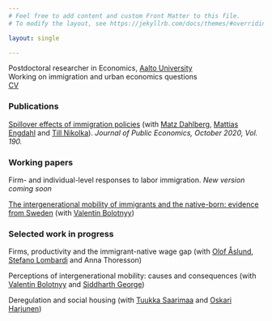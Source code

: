 ```yaml
---
# Feel free to add content and custom Front Matter to this file.
# To modify the layout, see https://jekyllrb.com/docs/themes/#overriding-theme-defaults

layout: single

---
```

Postdoctoral researcher in Economics, [Aalto University](https://www.aalto.fi/en/department-of-economics) <br/>
Working on immigration and urban economics questions <br/>
[CV](../assets/files/CBratu_CV_September_2020.pdf)


### Publications

[Spillover effects of immigration policies](https://www.sciencedirect.com/science/article/pii/S0047272720301031?casa_token=8jqIHm3RM4cAAAAA:4R-n-iyeU-Cc_rc13HSz4jgEIwV4rtUhBDqMeo9K1OjNKYO4mKK8KnBw5INs6C89lbEQvdcVKrD6) (with [Matz Dahlberg](https://katalog.uu.se/profile/?id=N94-1712), [Mattias Engdahl](https://www.ifau.se/en/About-IFAU/Personnel/Researchers-Research-Officers/Mattias-Engdahl/) and [Till Nikolka](https://www.dji.de/en/about-us/employees/detailview/mitarbeiter/till-nikolka.html)). <em> Journal of Public Economics, October 2020, Vol. 190. </em>

### Working papers

Firm- and individual-level responses to labor immigration. <em> New version coming soon </em>

<!-- Labor immigration is an important tool that countries can use to address labor shortages. The design of labor immigration policies may affect flows and the composition of immigrant workers, which can in turn have an effect on firms and workers in the host country. I quantify such effects by studying a major Swedish reform that made it significantly easier for firms to recruit non-Europeans. Using a difference-in-differences setup, I exploit variation in the strictness of immigration rules which affected industries differentially before and after the reform. Treated industries are predominantly lower-skilled, and concentrated in sectors like hotels and restaurants and retail trade sectors. Using linked employer-employee data, I study the effect of the reform on both firm-level and individual-level outcomes. I find that the mean earnings at firms in treated industries unambiguously increase. Firms also seem to take advantage of skill complementarities between natives and immigrants and intensify their overall hiring of high-skilled workers. Moreover, I follow native incumbents' employment and earnings over time and find heterogeneous effects along the skill and age dimensions. 
 -->

[The intergenerational mobility of immigrants and the native-born: evidence from Sweden](../assets/files/Bolotnyy_Bratu_IGM_20190802.pdf) (with [Valentin Bolotnyy](https://www.valentinbolotnyy.com/)) 

<!-- We use administrative Swedish data to show that, conditional on parent income, immigrant children have similar incomes and higher educational attainment in adulthood than native-born Swedes. This result, however, masks the fact that immigrant children born into poor families are more likely than similar natives to both reach the top of the income distribution and to stay at the bottom. Immigrant children from high-income families are also more likely than natives to regress to the economic bottom. Notably, however, children from predominantly-refugee sending countries like Bosnia, Syria, and Iran have higher intergenerational mobility than the average immigrant child in Sweden.
 -->

### Selected work in progress

Firms, productivity and the immigrant-native wage gap (with [Olof Åslund](https://www.ifau.se/en/About-IFAU/Personnel/Researchers-Research-Officers/Olof-Aslund/), [Stefano Lombardi](https://stefano-lombardi.github.io/) and Anna Thoresson)

Perceptions of intergenerational mobility: causes and consequences (with [Valentin Bolotnyy](https://www.valentinbolotnyy.com/) and [Siddharth George](https://sites.google.com/view/siddharthgeorge/home))

Deregulation and social housing (with [Tuukka Saarimaa](https://sites.google.com/site/ttsaarimaa/home) and [Oskari Harjunen](https://sites.google.com/site/oskariharjunen/))

<!--
**Untitled residential integration project** (with [Matz Dahlberg](https://katalog.uu.se/profile/?id=N94-1712) and [Madhinee Valeyatheepillay](https://www.ifo.de/en/valeyatheepillay-m))

 **Home ownership among children of immigrants - the role of parental background and age at immigration** (with [Valentin Bolotnyy](https://scholar.harvard.edu/bolotnyy)) <em> Email me for latest version </em>

 -->

